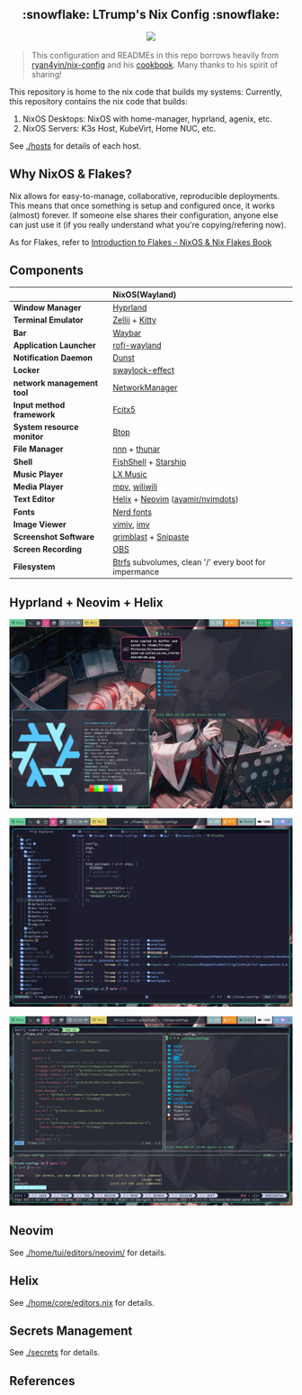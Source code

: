 <h2 align="center">:snowflake: LTrump's Nix Config :snowflake:</h2>

<p align="center">
  <img src="https://raw.githubusercontent.com/catppuccin/catppuccin/main/assets/palette/macchiato.png" width="400" />
</p>

> This configuration and READMEs in this repo borrows heavily from [ryan4yin/nix-config](https://github.com/ryan4yin/nix-config) and his 
> [cookbook](https://github.com/ryan4yin/nixos-and-flakes-book). Many thanks to his spirit of sharing!

This repository is home to the nix code that builds my systems:
Currently, this repository contains the nix code that builds:

1. NixOS Desktops: NixOS with home-manager, hyprland, agenix, etc.
2. NixOS Servers: K3s Host, KubeVirt, Home NUC, etc.

See [./hosts](./hosts) for details of each host.

## Why NixOS & Flakes?

Nix allows for easy-to-manage, collaborative, reproducible deployments. This means that once
something is setup and configured once, it works (almost) forever. If someone else shares their
configuration, anyone else can just use it (if you really understand what you're copying/refering
now).

As for Flakes, refer to
[Introduction to Flakes - NixOS & Nix Flakes Book](https://nixos-and-flakes.thiscute.world/nixos-with-flakes/introduction-to-flakes)

## Components

|                             | NixOS(Wayland)                                                 |
| --------------------------- | :------------------------------------------------------------- |
| **Window Manager**          | [Hyprland][Hyprland]                                           |
| **Terminal Emulator**       | [Zellij][Zellij] + [Kitty][Kitty]                              |
| **Bar**                     | [Waybar][Waybar]                                               |
| **Application Launcher**    | [rofi-wayland][rofi-wayland]                                   |
| **Notification Daemon**     | [Dunst][Dunst]                                                 |
| **Locker**                  | [swaylock-effect][swaylock-effect]                             |
| **network management tool** | [NetworkManager][NetworkManager]                               |
| **Input method framework**  | [Fcitx5][Fcitx5]                                               |
| **System resource monitor** | [Btop][Btop]                                                   |
| **File Manager**            | [nnn][nnn] + [thunar][thunar]                                  |
| **Shell**                   | [FishShell][fish] + [Starship][Starship]                       |
| **Music Player**            | [LX Music][lx-music-desktop]                                   |
| **Media Player**            | [mpv][mpv], [wiliwili][wiliwili]                               |
| **Text Editor**             | [Helix][Helix] + [Neovim][Neovim] ([ayamir/nvimdots][nvimdots])|
| **Fonts**                   | [Nerd fonts][Nerd fonts]                                       |
| **Image Viewer**            | [vimiv][vimiv], [imv][imv]                                     |
| **Screenshot Software**     | [grimblast][grimblast] + [Snipaste][Snipaste]                  |
| **Screen Recording**        | [OBS][OBS]                                                     |
| **Filesystem**              | [Btrfs][Btrfs] subvolumes, clean '/' every boot for impermance |

## Hyprland + Neovim + Helix

![](./_img/hyprland-full-view.webp)

![](./_img/neovim-view.webp)

![](./_img/helix-zellij-view.webp)

## Neovim

See [./home/tui/editors/neovim/](./home/tui/editors/neovim/) for details.

## Helix

See [./home/core/editors.nix](./home/core/editors.nix) for details.

## Secrets Management

See [./secrets](./secrets) for details.

## References

[Hyprland]: https://github.com/hyprwm/Hyprland
[Zellij]: https://github.com/zellij-org/zellij
[Kitty]: https://github.com/kovidgoyal/kitty
[Waybar]: https://github.com/Alexays/Waybar
[rofi-wayland]: https://github.com/lbonn/rofi
[Dunst]: https://github.com/dunst-project/dunst
[swaylock-effect]: https://github.com/mortie/swaylock-effects
[NetworkManager]: https://wiki.gnome.org/Projects/NetworkManager
[Fcitx5]: https://github.com/fcitx/fcitx5
[nnn]: https://github.com/jarun/nnn
[thunar]: https://gitlab.xfce.org/xfce/thunar
[fish]: https://github.com/fish-shell/fish-shell
[Starship]: https://github.com/starship/starship
[lx-music-desktop]: https://github.com/lyswhut/lx-music-desktop
[mpv]: https://github.com/mpv-player/mpv
[wiliwili]: https://github.com/xfangfang/wiliwili
[Helix]: https://github.com/helix-editor/helix
[Neovim]: https://github.com/neovim/neovim
[nvimdots]: https://github.com/ayamir/nvimdots/
[Nerd fonts]: https://github.com/ryanoasis/nerd-fonts
[vimiv]: https://github.com/karlch/vimiv
[imv]: https://sr.ht/~exec64/imv/
[grimblast]: https://github.com/hyprwm/contrib/tree/main/grimblast
[OBS]: https://obsproject.com
[Btrfs]: https://btrfs.readthedocs.io
[Btop]: https://github.com/aristocratos/btop
[Snipaste]: https://www.snipaste.com/
